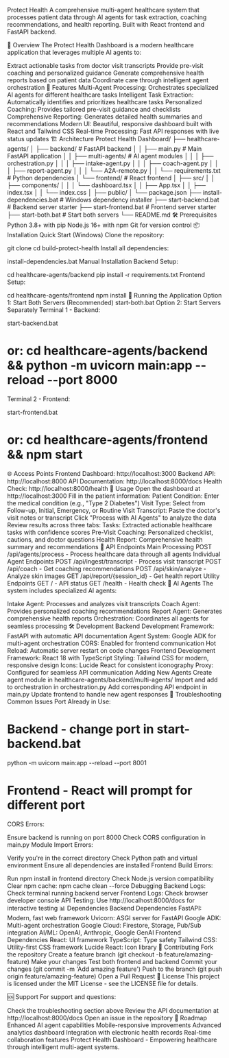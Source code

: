 Protect Health
A comprehensive multi-agent healthcare system that processes patient data through AI agents for task extraction, coaching recommendations, and health reporting. Built with React frontend and FastAPI backend.

🏥 Overview
The Protect Health Dashboard is a modern healthcare application that leverages multiple AI agents to:

Extract actionable tasks from doctor visit transcripts
Provide pre-visit coaching and personalized guidance
Generate comprehensive health reports based on patient data
Coordinate care through intelligent agent orchestration
🚀 Features
Multi-Agent Processing: Orchestrates specialized AI agents for different healthcare tasks
Intelligent Task Extraction: Automatically identifies and prioritizes healthcare tasks
Personalized Coaching: Provides tailored pre-visit guidance and checklists
Comprehensive Reporting: Generates detailed health summaries and recommendations
Modern UI: Beautiful, responsive dashboard built with React and Tailwind CSS
Real-time Processing: Fast API responses with live status updates
🏗️ Architecture
Protect Health Dashboard/
├── healthcare-agents/
│   ├── backend/                 # FastAPI backend
│   │   ├── main.py             # Main FastAPI application
│   │   ├── multi-agents/       # AI agent modules
│   │   │   ├── orchestration.py
│   │   │   ├── intake-agent.py
│   │   │   ├── coach-agent.py
│   │   │   ├── report-agent.py
│   │   │   └── A2A-remote.py
│   │   └── requirements.txt    # Python dependencies
│   └── frontend/               # React frontend
│       ├── src/
│       │   ├── components/
│       │   │   └── dashboard.tsx
│       │   ├── App.tsx
│       │   ├── index.tsx
│       │   └── index.css
│       ├── public/
│       └── package.json
├── install-dependencies.bat    # Windows dependency installer
├── start-backend.bat          # Backend server starter
├── start-frontend.bat         # Frontend server starter
├── start-both.bat             # Start both servers
└── README.md
🛠️ Prerequisites
Python 3.8+ with pip
Node.js 16+ with npm
Git for version control
📦 Installation
Quick Start (Windows)
Clone the repository:

git clone <repository-url>
cd build-protect-health
Install all dependencies:

install-dependencies.bat
Manual Installation
Backend Setup:

cd healthcare-agents/backend
pip install -r requirements.txt
Frontend Setup:

cd healthcare-agents/frontend
npm install
🚀 Running the Application
Option 1: Start Both Servers (Recommended)
start-both.bat
Option 2: Start Servers Separately
Terminal 1 - Backend:

start-backend.bat
# or: cd healthcare-agents/backend && python -m uvicorn main:app --reload --port 8000
Terminal 2 - Frontend:

start-frontend.bat
# or: cd healthcare-agents/frontend && npm start
🌐 Access Points
Frontend Dashboard: http://localhost:3000
Backend API: http://localhost:8000
API Documentation: http://localhost:8000/docs
Health Check: http://localhost:8000/health
📱 Usage
Open the dashboard at http://localhost:3000
Fill in the patient information:
Patient Condition: Enter the medical condition (e.g., "Type 2 Diabetes")
Visit Type: Select from Follow-up, Initial, Emergency, or Routine
Visit Transcript: Paste the doctor's visit notes or transcript
Click "Process with AI Agents" to analyze the data
Review results across three tabs:
Tasks: Extracted actionable healthcare tasks with confidence scores
Pre-Visit Coaching: Personalized checklist, cautions, and doctor questions
Health Report: Comprehensive health summary and recommendations
🔌 API Endpoints
Main Processing
POST /api/agents/process - Process healthcare data through all agents
Individual Agent Endpoints
POST /api/ingest/transcript - Process visit transcript
POST /api/coach - Get coaching recommendations
POST /api/skin/analyze - Analyze skin images
GET /api/report/{session_id} - Get health report
Utility Endpoints
GET / - API status
GET /health - Health check
🧠 AI Agents
The system includes specialized AI agents:

Intake Agent: Processes and analyzes visit transcripts
Coach Agent: Provides personalized coaching recommendations
Report Agent: Generates comprehensive health reports
Orchestration: Coordinates all agents for seamless processing
🛠️ Development
Backend Development
Framework: FastAPI with automatic API documentation
Agent System: Google ADK for multi-agent orchestration
CORS: Enabled for frontend communication
Hot Reload: Automatic server restart on code changes
Frontend Development
Framework: React 18 with TypeScript
Styling: Tailwind CSS for modern, responsive design
Icons: Lucide React for consistent iconography
Proxy: Configured for seamless API communication
Adding New Agents
Create agent module in healthcare-agents/backend/multi-agents/
Import and add to orchestration in orchestration.py
Add corresponding API endpoint in main.py
Update frontend to handle new agent responses
🐛 Troubleshooting
Common Issues
Port Already in Use:

# Backend - change port in start-backend.bat
python -m uvicorn main:app --reload --port 8001

# Frontend - React will prompt for different port
CORS Errors:

Ensure backend is running on port 8000
Check CORS configuration in main.py
Module Import Errors:

Verify you're in the correct directory
Check Python path and virtual environment
Ensure all dependencies are installed
Frontend Build Errors:

Run npm install in frontend directory
Check Node.js version compatibility
Clear npm cache: npm cache clean --force
Debugging
Backend Logs: Check terminal running backend server
Frontend Logs: Check browser developer console
API Testing: Use http://localhost:8000/docs for interactive testing
📊 Dependencies
Backend Dependencies
FastAPI: Modern, fast web framework
Uvicorn: ASGI server for FastAPI
Google ADK: Multi-agent orchestration
Google Cloud: Firestore, Storage, Pub/Sub integration
AI/ML: OpenAI, Anthropic, Google GenAI
Frontend Dependencies
React: UI framework
TypeScript: Type safety
Tailwind CSS: Utility-first CSS framework
Lucide React: Icon library
🤝 Contributing
Fork the repository
Create a feature branch (git checkout -b feature/amazing-feature)
Make your changes
Test both frontend and backend
Commit your changes (git commit -m 'Add amazing feature')
Push to the branch (git push origin feature/amazing-feature)
Open a Pull Request
📄 License
This project is licensed under the MIT License - see the LICENSE file for details.

🆘 Support
For support and questions:

Check the troubleshooting section above
Review the API documentation at http://localhost:8000/docs
Open an issue in the repository
🔮 Roadmap
 Enhanced AI agent capabilities
 Mobile-responsive improvements
 Advanced analytics dashboard
 Integration with electronic health records
 Real-time collaboration features
Protect Health Dashboard - Empowering healthcare through intelligent multi-agent systems.